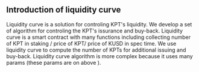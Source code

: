 ## Introduction of liquidity curve
Liquidity curve is a solution for controling KPT's liquidity. 
We develop a set of algorithm for controling the KPT's issurance and buy-back. 
Liquidity curve is a smart contract with many functions including collecting number of KPT in staking / price of KPT/ price of KUSD in spec time. 
We use liquidity curve to compute the number of KPTs for additional issuing and buy-back. 
Liquidity curve algorithm is more complex because it uses many params (these params are on above ). 
